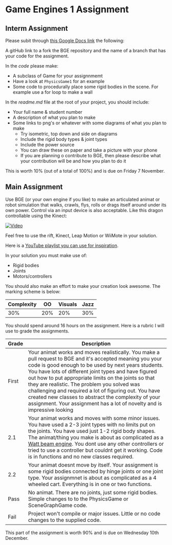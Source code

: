 Game Engines 1 Assignment
=========================

## Interm Assignment
Please subit through [this Google Docs link](https://docs.google.com/forms/d/13J_laob3a-Eixw2u1QRjK4eHsgKQ5hJ9F9smu0n-wdw/viewform) the following:

A gitHub link to a fork the BGE repository and the name of a branch that has your code for the assignment. 

In the *code* please make:
- A subclass of Game for your assignnmemt
- Have a look at ```PhysicsGame1``` for an example
- Some code to procedurally place some rigid bodies in the scene. For example use a for loop to make a wall

In the *readme.md* file at the root of your project, you should include:
- Your full name & student number
- A description of what you plan to make
- Some links to png's or whatever with some diagrams of what you plan to make
	- Try isometric, top down and side on diagrams
	- Include the rigid body types & joint types
	- Include the power source
	- You can draw these on paper and take a picture with your phone
	- If you are planning o contribute to BGE, then please describe what your contribution will be and how you plan to do it

This is worth 10% (out of a total of 100%) and is due on Friday 7 November.

## Main Assignment
Use BGE (or your own engine if you like) to make an articulated animat or robot simulation that walks, crawls, flys, rolls or drags itself around under its own power. Control via an input device is also acceptable. Like this dragon controllable using the Kinect:

[![Video](http://img.youtube.com/vi/fipi6hplcn4/0.jpg)](http://www.youtube.com/watch?v=fipi6hplcn4)

Feel free to use the rift, Kinect, Leap Motion or WiiMote in your solution.

Here is a [YouTube playlist you can use for inspiration](https://www.youtube.com/playlist?list=PL1n0B6z4e_E5ybHULPRLErccV8BeHvH5V). 

In your solution you must make use of:
- Rigid bodies
- Joints
- Motors/controllers

You should also make an effort to make your creation look awesome. The marking scheme is below:

| Complexity | OO | Visuals | Jazz |
|------------|----|---------|------|
|30%         |20% |20%      |30%   |

You should spend around 16 hours on the assignment. 
Here is a rubric I will use to grade the assignments. 

| Grade | Description |
| ------|-------------|
| First | Your animat works and moves realistically. You make a pull request to BGE and it's accepted meaning you your code is good enough to be used by next years students. You have lots of different joint types and have figured out how to put appropriate limits on the joints so that they are realistic. The problem you solved was challenging and required a lot of figuring out. You have created new classes to abstract the complexity of your assignment. Your assignment has a lot of novelty and is impressive looking |
| 2.1 | Your animat works and moves with some minor issues. You have used a 2-3 joint types with no limits put on the joints. You have used just 1-2 rigid body shapes. The animat/thing you make is about as complicated as a [Watt beam engine](http://www.animatedengines.com/watt.html). You dont use any other controllers or tried to use a controller but couldnt get it working. Code is in functions and no new classes required.|
| 2.2 | Your animat doesnt move by itself. Your assignment is some rigid bodies connected by hinge joints or one joint type. Your assignmnet is about as complicated as a 4 wheeled cart. Everything is in one or two functions. |
| Pass | No animat. There are no joints, just some rigid bodies. Simple changes to to the PhysicsGame or SceneGraphGame code. |
| Fail | Project won't compile or major issues. Little or no code changes to the supplied code. |

This part of the assignment is worth 90% and is due on Wednesday 10th December.




